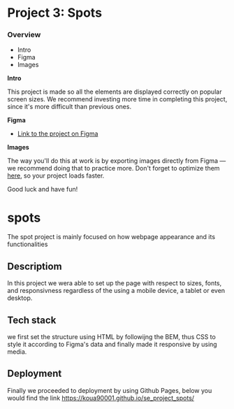 # Project 3: Spots

### Overview  

* Intro  
* Figma  
* Images  
  
**Intro**
  
This project is made so all the elements are displayed correctly on popular screen sizes. We recommend investing more time in completing this project, since it's more difficult than previous ones.  
  
**Figma**  
  
* [Link to the project on Figma](https://www.figma.com/file/BBNm2bC3lj8QQMHlnqRsga/Sprint-3-Project-%E2%80%94-Spots?type=design&node-id=2%3A60&mode=design&t=afgNFybdorZO6cQo-1)
  
**Images**  
  
The way you'll do this at work is by exporting images directly from Figma — we recommend doing that to practice more. Don't forget to optimize them [here](https://tinypng.com/), so your project loads faster. 
  
Good luck and have fun!


# spots 
The spot project is mainly focused on how webpage appearance and its functionalities
## Descriptiom
In this project we wera able to set up the page with respect to sizes, fonts, and responsivness regardless of the using a mobile device, a tablet or even desktop.
## Tech stack
we first set the structure using HTML by followijng the BEM, thus CSS to style it according to Figma's data and finally made it responsive by using media.
## Deployment
Finally we proceeded to deployment by using Github Pages, below you would find the link
 https://koua90001.github.io/se_project_spots/
